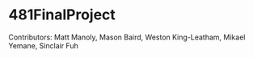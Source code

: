 # 481FinalProject
Contributors: Matt Manoly, Mason Baird, Weston King-Leatham, Mikael Yemane, Sinclair Fuh

